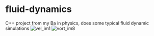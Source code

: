 # fluid-dynamics
C++ project from my Ba in physics, does some typical fluid dynamic simulations
![vel_im1](https://user-images.githubusercontent.com/94530834/193464860-2a92b929-a8c1-475b-b724-5d06eb987ec7.png)
![vort_im8](https://user-images.githubusercontent.com/94530834/193464952-34c89a97-9044-48f4-9f5c-b3c873b03e77.png)
